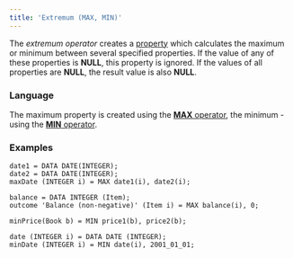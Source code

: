 ```yaml
---
title: 'Extremum (MAX, MIN)'
---
```


The *extremum operator* creates a [property](Properties.md) which calculates the maximum or minimum between several specified properties. If the value of any of these properties is **NULL**, this property is ignored. If the values of all properties are **NULL**, the result value is also **NULL**.

### Language

The maximum property is created using the [**MAX** operator](MAX_operator.md), the minimum - using the [**MIN** operator](MIN_operator.md).

### Examples

```lsf
date1 = DATA DATE(INTEGER);
date2 = DATA DATE(INTEGER);
maxDate (INTEGER i) = MAX date1(i), date2(i);

balance = DATA INTEGER (Item);
outcome 'Balance (non-negative)' (Item i) = MAX balance(i), 0;
```


```lsf
minPrice(Book b) = MIN price1(b), price2(b);

date (INTEGER i) = DATA DATE (INTEGER);
minDate (INTEGER i) = MIN date(i), 2001_01_01;
```

